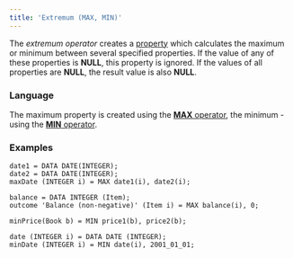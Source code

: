 ```yaml
---
title: 'Extremum (MAX, MIN)'
---
```


The *extremum operator* creates a [property](Properties.md) which calculates the maximum or minimum between several specified properties. If the value of any of these properties is **NULL**, this property is ignored. If the values of all properties are **NULL**, the result value is also **NULL**.

### Language

The maximum property is created using the [**MAX** operator](MAX_operator.md), the minimum - using the [**MIN** operator](MIN_operator.md).

### Examples

```lsf
date1 = DATA DATE(INTEGER);
date2 = DATA DATE(INTEGER);
maxDate (INTEGER i) = MAX date1(i), date2(i);

balance = DATA INTEGER (Item);
outcome 'Balance (non-negative)' (Item i) = MAX balance(i), 0;
```


```lsf
minPrice(Book b) = MIN price1(b), price2(b);

date (INTEGER i) = DATA DATE (INTEGER);
minDate (INTEGER i) = MIN date(i), 2001_01_01;
```

